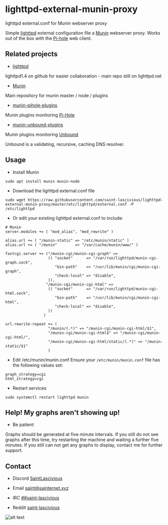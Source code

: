 # lighttpd-external-munin-proxy

lighttpd external.conf for Munin webserver proxy

Simple [lighttpd](https://www.lighttpd.net/) external configuration file a [Munin](https://munin-monitoring.org/) webserver proxy. Works out of the box with the [Pi-hole](https://pi-hole.net/) web client.

## Related projects
* [lighttpd](https://github.com/lighttpd/lighttpd1.4)

lighttpd1.4 on github for easier collaboration - main repo still on lighttpd.net

* [Munin](https://github.com/munin-monitoring/munin)

Main repository for munin master / node / plugins

* [munin-pihole-plugins](https://github.com/saint-lascivious/munin-pihole-plugins)

Munin plugins monitoring [Pi-Hole](https://pi-hole.net)

* [munin-unbound-plugins](https://github.com/saint-lascivious/munin-unbound-plugins)

Munin plugins monitoring [Unbound](https://github.com/NLnetLabs/unbound)

Unbound is a validating, recursive, caching DNS resolver.

## Usage
* Install Munin
```
sudo apt install munin munin-node
```

* Download the lighttpd external.conf file
```
sudo wget https://raw.githubusercontent.com/saint-lascivious/lighttpd-external-munin-proxy/master/etc/lighttpd/external.conf -P /etc/lighttpd
```

* Or edit your existing lighttpd external.conf to include:
```
# Munin
server.modules += ( "mod_alias", "mod_rewrite" )

alias.url += ( "/munin-static" => "/etc/munin/static" )
alias.url += ( "/munin"        => "/var/cache/munin/www/" )

fastcgi.server += ("/munin-cgi/munin-cgi-graph" =>
                   (( "socket"      => "/var/run/lighttpd/munin-cgi-graph.sock",
                      "bin-path"    => "/usr/lib/munin/cgi/munin-cgi-graph",
                      "check-local" => "disable",
                   )),
                  "/munin-cgi/munin-cgi-html" =>
                   (( "socket"      => "/var/run/lighttpd/munin-cgi-html.sock",
                      "bin-path"    => "/usr/lib/munin/cgi/munin-cgi-html",
                      "check-local" => "disable",
                   ))
                 )

url.rewrite-repeat += (
                   "/munin/(.*)" => "/munin-cgi/munin-cgi-html/$1",
                   "/munin-cgi/munin-cgi-html$" => "/munin-cgi/munin-cgi-html/",
                   "/munin-cgi/munin-cgi-html/static/(.*)" => "/munin-static/$1"
                   )
```

* Edit /etc/munin/munin.conf
Ensure your `/etc/munin/munin.conf` file has the following values set:
```
graph_strategy=cgi
html_strategy=cgi
```

* Restart services
```
sudo systemctl restart lighttpd munin
```

## Help! My graphs aren't showing up!

* Be patient

Graphs should be generated at five minute intervals. If you still do not see graphs after this time, try restarting the machine and waiting a further five minutes. If you still can not get any graphs to display, contact me for further support.

## Contact
* Discord
[SaintLascivious](https://discord.gg/NC7taVyn)

* Email
saint@sainternet.xyz

* IRC
[##saint-lascivious](https://webchat.freenode.net/##saint-lascivious)

* Reddit
[saint-lascivious](https://www.reddit.com/user/saint-lascivious)

![alt text][logo]

[logo]:https://vignette.wikia.nocookie.net/pokemon/images/7/76/265Wurmple.png "Using the spikes on its rear end, Wurmple peels the bark off trees and feeds on the sap that oozes out. This Pokémon's feet are tipped with suction pads that allow it to cling to glass without slipping."
